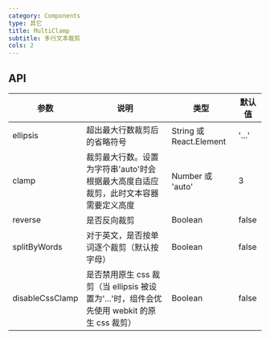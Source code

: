 ```yaml
---
category: Components
type: 其它
title: MultiClamp
subtitle: 多行文本裁剪
cols: 2
---
```


## API

| 参数            | 说明                                                                                        | 类型                    | 默认值 |
| --------------- | ------------------------------------------------------------------------------------------- | ----------------------- | ------ |
| ellipsis        | 超出最大行数裁剪后的省略符号                                                                | String 或 React.Element | '...'  |
| clamp           | 裁剪最大行数。设置为字符串'auto'时会根据最大高度自适应裁剪，此时文本容器需要定义高度        | Number 或 'auto'        | 3      |
| reverse         | 是否反向裁剪                                                                                | Boolean                 | false  |
| splitByWords    | 对于英文，是否按单词逐个裁剪（默认按字母）                                                  | Boolean                 | false  |
| disableCssClamp | 是否禁用原生 css 裁剪（当 ellipsis 被设置为'...'时，组件会优先使用 webkit 的原生 css 裁剪） | Boolean                 | false  |
